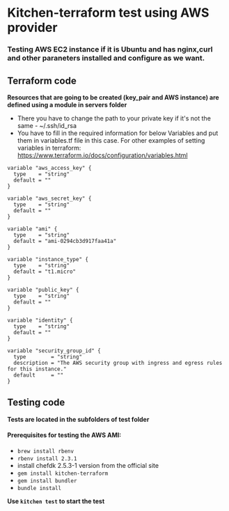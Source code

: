# Kitchen-terraform test using AWS provider

### Testing AWS EC2 instance if it is Ubuntu and has nginx,curl and other paraneters installed and configure as we want.


## Terraform code

**Resources that are going to be created (key_pair and AWS instance) are defined using a module in servers folder**

- There you have to change the path to your private key if it's not the same - ~/.ssh/id_rsa
- You have to fill in the required information for below Variables and put them in variables.tf file in this case.
  For other examples of setting variables in terraform: https://www.terraform.io/docs/configuration/variables.html


```
variable "aws_access_key" {
  type    = "string"
  default = ""
}

variable "aws_secret_key" {
  type    = "string"
  default = ""
}

variable "ami" {
  type    = "string"
  default = "ami-0294cb3d917faa41a"
}

variable "instance_type" {
  type    = "string"
  default = "t1.micro"
}

variable "public_key" {
  type    = "string"
  default = ""
}

variable "identity" {
  type    = "string"
  default = ""
}

variable "security_group_id" {
  type        = "string"
  description = "The AWS security group with ingress and egress rules for this instance."
  default     = ""
}
```
## Testing code

**Tests are located in the subfolders of test folder**

#### Prerequisites for testing the AWS AMI:
  -  `brew install rbenv`
  -  `rbenv install 2.3.1`
  -  install chefdk 2.5.3-1 version from the official site
  -  `gem install kitchen-terraform`
  -  `gem install bundler`
  -  `bundle install`
  
**Use `kitchen test` to start the test**

